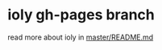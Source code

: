ioly gh-pages branch
===

read more about ioly in [master/README.md](https://github.com/ioly/ioly/blob/master/README.md)
